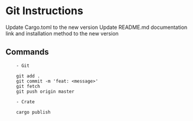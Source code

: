 # Git Instructions

Update Cargo.toml to the new version
Update README.md documentation link and installation method to the new version

## Commands

```text
    - Git
    
    git add .
    git commit -m 'feat: <message>'
    git fetch
    git push origin master
    
    - Crate
    
    cargo publish
```
